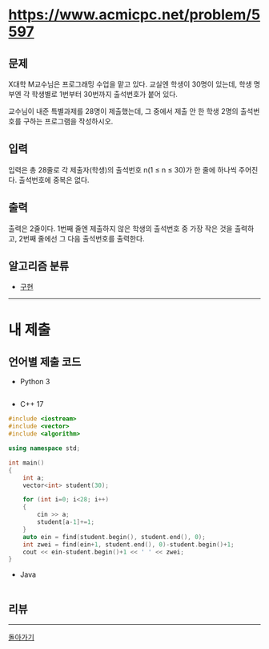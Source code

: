 # https://www.acmicpc.net/problem/5597


## 문제

X대학 M교수님은 프로그래밍 수업을 맡고 있다. 교실엔 학생이 30명이 있는데, 학생 명부엔 각 학생별로 1번부터 30번까지 출석번호가 붙어 있다.

교수님이 내준 특별과제를 28명이 제출했는데, 그 중에서 제출 안 한 학생 2명의 출석번호를 구하는 프로그램을 작성하시오.

## 입력

입력은 총 28줄로 각 제출자(학생)의 출석번호 n(1 ≤ n ≤ 30)가 한 줄에 하나씩 주어진다. 출석번호에 중복은 없다.

## 출력

출력은 2줄이다. 1번째 줄엔 제출하지 않은 학생의 출석번호 중 가장 작은 것을 출력하고, 2번째 줄에선 그 다음 출석번호를 출력한다.

## 알고리즘 분류

- [구현](https://www.acmicpc.net/problem/tag/102)

---
# 내 제출

## 언어별 제출 코드

- Python 3
``` python

```

- C++ 17
``` c++
#include <iostream>
#include <vector>
#include <algorithm>

using namespace std;

int main()
{
    int a;
    vector<int> student(30);

    for (int i=0; i<28; i++)
    {
        cin >> a;
        student[a-1]+=1;
    }
    auto ein = find(student.begin(), student.end(), 0);
    int zwei = find(ein+1, student.end(), 0)-student.begin()+1;
    cout << ein-student.begin()+1 << ' ' << zwei;
}
```

- Java
``` java

```

## 리뷰




---
[돌아가기](../Step.md)
